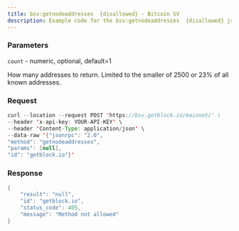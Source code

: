 ```yaml
---
title: bsv:getnodeaddresses  {disallowed} - Bitcoin SV
description: Example code for the bsv:getnodeaddresses  {disallowed} json-rpc method. Сomplete guide on how to use bsv:getnodeaddresses  {disallowed} json-rpc in GetBlock.io Web3 documentation.
---
```


### Parameters


`count` - numeric, optional, default=1

How many addresses to return. Limited to the smaller of 2500 or 23% of
all known addresses.

### Request

``` java
curl --location --request POST 'https://bsv.getblock.io/mainnet/' \ 
--header 'x-api-key: YOUR-API-KEY' \ 
--header 'Content-Type: application/json' \ 
--data-raw '{"jsonrpc": "2.0",
"method": "getnodeaddresses",
"params": [null],
"id": "getblock.io"}'
```

###  Response

``` java
{
    "result": "null",
    "id": "getblock.io",
    "status_code": 405,
    "message": "Method not allowed"
}
```

